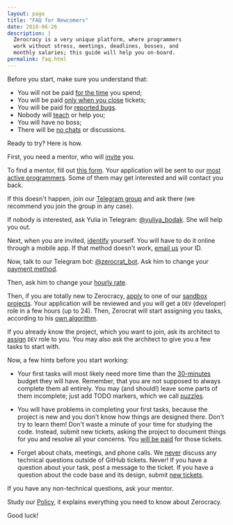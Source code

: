 ```yaml
---
layout: page
title: "FAQ for Newcomers"
date: 2018-06-26
description: |
  Zerocracy is a very unique platform, where programmers
  work without stress, meetings, deadlines, bosses, and
  monthly salaries; this guide will help you on-board.
permalink: faq.html
---
```


Before you start, make sure you understand that:

  * You will not be paid [for the time](https://www.yegor256.com/2015/07/21/hourly-pay-modern-slavery.html) you spend;
  * You will be paid [only when you close](https://www.yegor256.com/2018/01/09/micro-budgeting.html) tickets;
  * You will be paid for [reported bugs](https://www.yegor256.com/2018/02/06/where-to-find-more-bugs.html).
  * Nobody will [teach](https://www.yegor256.com/2015/02/16/it-is-not-a-school.html) or help you;
  * You will have no boss;
  * There will be [no chats](https://www.yegor256.com/2014/10/07/stop-chatting-start-coding.html) or discussions.

Ready to try? Here is how.

First, you need a mentor, who will [invite](/policy.html#1) you.

To find a mentor, fill out [this form](https://www.0crat.com/join).
Your application will be sent to our [most active programmers](https://www.0crat.com/team).
Some of them may get interested and will contact you back.

If this doesn't happen, join our [Telegram group](https://t.me/zerocracy) and ask there
(we recommend you join the group in any case).

If nobody is interested, ask Yulia in Telegram: [@yuliya_bodak](https://t.me/yuliya_bodak).
She will help you out.

Next, when you are invited, [identify](https://www.0crat.com/identify) yourself.
You will have to do it online through a mobile app.
If that method doesn't work, [email us](mailto:identity@zerocracy.com) your ID.

Now, talk to our Telegram bot: [@zerocrat_bot](https://t.me/zerocrat_bot).
Ask him to change your [payment method](/policy.html#20).

Then, ask him to change your [hourly rate](/policy.html#16).

Then, if you are totally new to Zerocracy, [apply](/policy.html#2) to one of our
[sandbox projects](https://www.0crat.com/board).
Your application will be reviewed and you will get
a `DEV` (developer) role in a few hours (up to 24). Then, Zerocrat
will start assigning you tasks, according to his [own algorithm](/policy.html#3).

If you already know the project, which you want to join, ask its architect
to [assign](/policy.html#13) `DEV` role to you. You may also ask the architect to give
you a few tasks to start with.

Now, a few hints before you start working:

  * Your first tasks will most likely need more time than the
    [30-minutes](/policy.html#4)
    budget they will have. Remember, that you are not supposed to always
    complete them all entirely. You may (and should!) leave some parts of them
    incomplete; just add TODO markers, which we call
    [puzzles](https://www.yegor256.com/2010/03/04/pdd.html).

  * You will have problems in completing your first tasks, because
    the project is new and you don't know how things are designed there.
    Don't try to learn them! Don't waste a minute of your time for studying
    the code. Instead, submit new tickets, asking the project to document
    things for you and resolve all your concerns. You
    [will be paid](/policy.html#29) for those tickets.

  * Forget about chats, meetings, and phone calls. We
    [never](https://www.yegor256.com/2014/10/07/stop-chatting-start-coding.html)
    discuss any technical questions outside of GitHub tickets. Never! If you
    have a question about your task, post a message to the ticket. If you have
    a question about the code base and its design, submit
    [new tickets](https://www.yegor256.com/2018/04/24/right-way-to-report-bugs.html).

If you have any non-technical questions, ask your mentor.

Study our [Policy](/policy.html), it explains everything you need to know about Zerocracy.

Good luck!
